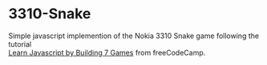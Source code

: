 # 3310-Snake
Simple javascript implemention of the Nokia 3310 Snake game following the tutorial\
[Learn Javascript by Building 7 Games](https://www.freecodecamp.org/news/learn-javascript-by-building-7-games-video-course/) from freeCodeCamp.
